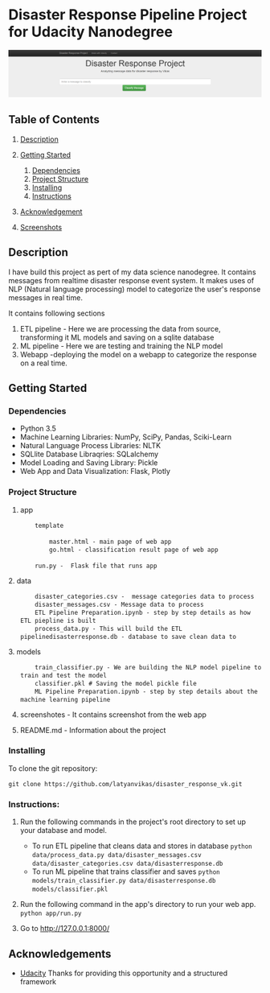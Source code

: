 # Disaster Response Pipeline Project for Udacity Nanodegree

![Intro Pic](screenshots/header.PNG)


## Table of Contents
1. [Description](#description)
2. [Getting Started](#getting_started)
	1. [Dependencies](#dependencies)
  	2. [Project Structure](#structure)
	3. [Installing](#installation)
	4. [Instructions](#Instructions)

5. [Acknowledgement](#acknowledgement)
6. [Screenshots](#screenshots)

<a name="descripton"></a>
## Description

I have build this project as pert of my data science nanodegree. It contains messages from realtime disaster response event system. It makes uses of NLP (Natural language processing) model to categorize the user's response messages in real time.

It contains following sections

1) ETL pipeline - Here we are processing the data from source, transforming it ML models and saving on a sqlite database
2) ML pipeline - Here we are testing and training the NLP model
3) Webapp -deploying the model on a webapp to categorize the response on a real time.

<a name="getting_started"></a>
## Getting Started

<a name="dependencies"></a>
### Dependencies
* Python 3.5
* Machine Learning Libraries: NumPy, SciPy, Pandas, Sciki-Learn
* Natural Language Process Libraries: NLTK
* SQLlite Database Libraqries: SQLalchemy
* Model Loading and Saving Library: Pickle
* Web App and Data Visualization: Flask, Plotly

<a name="structure"></a>
### Project Structure

1. app
<ul>
		
		template
	
			master.html - main page of web app
			go.html - classification result page of web app
		
		run.py -  Flask file that runs app
</ul>
2. data
<ul>		
			
		disaster_categories.csv -  message categories data to process		
		disaster_messages.csv - Message data to process
		ETL Pipeline Preparation.ipynb - step by step details as how ETL piepline is built
		process_data.py - This will build the ETL pipelinedisasterresponse.db - database to save clean data to
</ul>
3. models
<ul>
		
		train_classifier.py - We are building the NLP model pipeline to train and test the model
		classifier.pkl # Saving the model pickle file
		ML Pipeline Preparation.ipynb - step by step details about the machine learning pipeline
</ul>

4. screenshotes - It contains screenshot from the web app

5. README.md - Information about the project

<a name="installation"></a>
### Installing
To clone the git repository:
```
git clone https://github.com/latyanvikas/disaster_response_vk.git
```

<a name="Instructions"></a>
### Instructions:
1. Run the following commands in the project's root directory to set up your database and model.

    - To run ETL pipeline that cleans data and stores in database
        `python data/process_data.py data/disaster_messages.csv data/disaster_categories.csv data/disasterresponse.db`
    - To run ML pipeline that trains classifier and saves
        `python models/train_classifier.py data/disasterresponse.db models/classifier.pkl`

2. Run the following command in the app's directory to run your web app.
    `python app/run.py`

3. Go to http://127.0.0.1:8000/

<a name="acknowledgement"></a>
## Acknowledgements

* [Udacity](https://www.udacity.com/) Thanks for providing this opportunity and a structured framework


